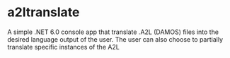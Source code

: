 # a2ltranslate
A simple .NET 6.0 console app that translate .A2L (DAMOS) files into the desired language output of the user. The user can also choose to partially translate specific instances of the A2L
